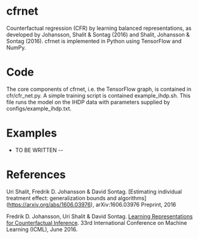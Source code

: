 # cfrnet
Counterfactual regression (CFR) by learning balanced representations, as developed by Johansson, Shalit & Sontag (2016) and Shalit, Johansson & Sontag (2016). cfrnet is implemented in Python using TensorFlow and NumPy.

# Code

The core components of cfrnet, i.e. the TensorFlow graph, is contained in cfr/cfr_net.py. A simple training script is contained example_ihdp.sh. This file runs the model on the IHDP data with parameters supplied by configs/example_ihdp.txt.

# Examples

- TO BE WRITTEN --

# References
Uri Shalit, Fredrik D. Johansson & David Sontag. [Estimating individual treatment effect: generalization bounds and algorithms] (https://arxiv.org/abs/1606.03976), arXiv:1606.03976 Preprint, 2016

Fredrik D. Johansson, Uri Shalit &  David Sontag. [Learning Representations for Counterfactual Inference](http://jmlr.org/proceedings/papers/v48/johansson16.pdf). 33rd International Conference on Machine Learning (ICML), June 2016.
